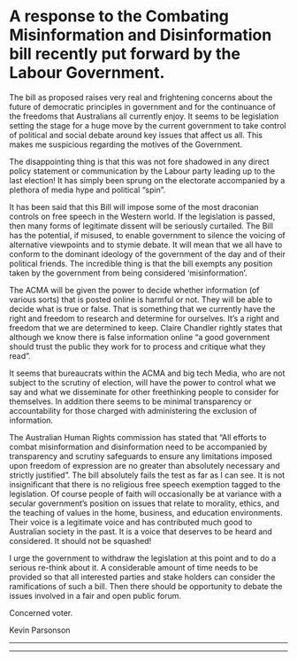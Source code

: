# A response to the Combating Misinformation and Disinformation bill recently put forward by the Labour Government.

The bill as proposed raises very real and frightening concerns about the future of democratic
principles in government and for the continuance of the freedoms that Australians all currently
enjoy. It seems to be legislation setting the stage for a huge move by the current government to take
control of political and social debate around key issues that affect us all. This makes me suspicious
regarding the motives of the Government.

The disappointing thing is that this was not fore shadowed in any direct policy statement or
communication by the Labour party leading up to the last election! It has simply been sprung on the
electorate accompanied by a plethora of media hype and political “spin”.

It has been said that this Bill will impose some of the most draconian controls on free speech in the
Western world. If the legislation is passed, then many forms of legitimate dissent will be seriously
curtailed. The Bill has the potential, if misused, to enable government to silence the voicing of
alternative viewpoints and to stymie debate. It will mean that we all have to conform to the
dominant ideology of the government of the day and of their political friends. The incredible thing is
that the bill exempts any position taken by the government from being considered ‘misinformation’.

The ACMA will be given the power to decide whether information (of various sorts) that is posted
online is harmful or not. They will be able to decide what is true or false. That is something that we
currently have the right and freedom to research and determine for ourselves. It’s a right and
freedom that we are determined to keep. Claire Chandler rightly states that although we know there
is false information online “a good government should trust the public they work for to process and
critique what they read”.

It seems that bureaucrats within the ACMA and big tech Media, who are not subject to the scrutiny
of election, will have the power to control what we say and what we disseminate for other freethinking people to consider for themselves. In addition there seems to be minimal transparency or
accountability for those charged with administering the exclusion of information.

The Australian Human Rights commission has stated that “All efforts to combat misinformation and
disinformation need to be accompanied by transparency and scrutiny safeguards to ensure any
limitations imposed upon freedom of expression are no greater than absolutely necessary and
strictly justified”. The bill absolutely fails the test as far as I can see. It is not insignificant that there is
no religious free speech exemption tagged to the legislation. Of course people of faith will
occasionally be at variance with a secular government’s position on issues that relate to morality,
ethics, and the teaching of values in the home, business, and education environments. Their voice is
a legitimate voice and has contributed much good to Australian society in the past. It is a voice that
deserves to be heard and considered. It should not be squashed!

I urge the government to withdraw the legislation at this point and to do a serious re-think about it.
A considerable amount of time needs to be provided so that all interested parties and stake holders
can consider the ramifications of such a bill. Then there should be opportunity to debate the issues
involved in a fair and open public forum.

Concerned voter.

Kevin Parsonson


-----

-----

